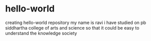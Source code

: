 # hello-world
creating hello-world repository
my name is ravi
i have studied on pb siddhartha college of arts and science
so that it could be easy to understand the knowledge society
